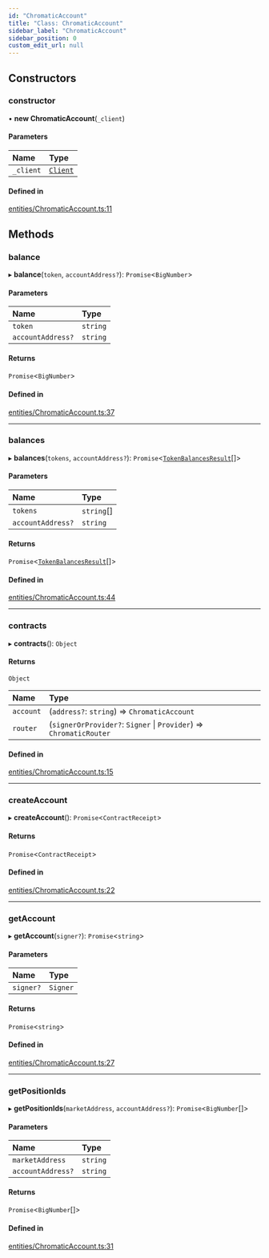 ```yaml
---
id: "ChromaticAccount"
title: "Class: ChromaticAccount"
sidebar_label: "ChromaticAccount"
sidebar_position: 0
custom_edit_url: null
---
```


## Constructors

### constructor

• **new ChromaticAccount**(`_client`)

#### Parameters

| Name | Type |
| :------ | :------ |
| `_client` | [`Client`](Client.md) |

#### Defined in

[entities/ChromaticAccount.ts:11](https://github.com/chromatic-protocol/sdk/blob/692619a/src/entities/ChromaticAccount.ts#L11)

## Methods

### balance

▸ **balance**(`token`, `accountAddress?`): `Promise`<`BigNumber`\>

#### Parameters

| Name | Type |
| :------ | :------ |
| `token` | `string` |
| `accountAddress?` | `string` |

#### Returns

`Promise`<`BigNumber`\>

#### Defined in

[entities/ChromaticAccount.ts:37](https://github.com/chromatic-protocol/sdk/blob/692619a/src/entities/ChromaticAccount.ts#L37)

___

### balances

▸ **balances**(`tokens`, `accountAddress?`): `Promise`<[`TokenBalancesResult`](../interfaces/TokenBalancesResult.md)[]\>

#### Parameters

| Name | Type |
| :------ | :------ |
| `tokens` | `string`[] |
| `accountAddress?` | `string` |

#### Returns

`Promise`<[`TokenBalancesResult`](../interfaces/TokenBalancesResult.md)[]\>

#### Defined in

[entities/ChromaticAccount.ts:44](https://github.com/chromatic-protocol/sdk/blob/692619a/src/entities/ChromaticAccount.ts#L44)

___

### contracts

▸ **contracts**(): `Object`

#### Returns

`Object`

| Name | Type |
| :------ | :------ |
| `account` | (`address?`: `string`) => `ChromaticAccount` |
| `router` | (`signerOrProvider?`: `Signer` \| `Provider`) => `ChromaticRouter` |

#### Defined in

[entities/ChromaticAccount.ts:15](https://github.com/chromatic-protocol/sdk/blob/692619a/src/entities/ChromaticAccount.ts#L15)

___

### createAccount

▸ **createAccount**(): `Promise`<`ContractReceipt`\>

#### Returns

`Promise`<`ContractReceipt`\>

#### Defined in

[entities/ChromaticAccount.ts:22](https://github.com/chromatic-protocol/sdk/blob/692619a/src/entities/ChromaticAccount.ts#L22)

___

### getAccount

▸ **getAccount**(`signer?`): `Promise`<`string`\>

#### Parameters

| Name | Type |
| :------ | :------ |
| `signer?` | `Signer` |

#### Returns

`Promise`<`string`\>

#### Defined in

[entities/ChromaticAccount.ts:27](https://github.com/chromatic-protocol/sdk/blob/692619a/src/entities/ChromaticAccount.ts#L27)

___

### getPositionIds

▸ **getPositionIds**(`marketAddress`, `accountAddress?`): `Promise`<`BigNumber`[]\>

#### Parameters

| Name | Type |
| :------ | :------ |
| `marketAddress` | `string` |
| `accountAddress?` | `string` |

#### Returns

`Promise`<`BigNumber`[]\>

#### Defined in

[entities/ChromaticAccount.ts:31](https://github.com/chromatic-protocol/sdk/blob/692619a/src/entities/ChromaticAccount.ts#L31)

